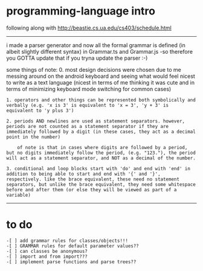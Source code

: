 # programming-language intro
following along with http://beastie.cs.ua.edu/cs403/schedule.html

--------------------------------------------------------------------------------
i made a parser generator and now all the formal grammar is defined (in albeit slightly different syntax) in Grammar.ts and Grammar.js
    -so therefore you GOTTA update that if you tryna update the parser :-)

some things of note:
    0. most design decisions were chosen due to me messing around on the android keyboard and seeing what would feel nicest to write as a text language (nicest in terms of me thinking it was cute and in terms of minimizing keyboard mode switching for common cases)

    1. operators and other things can be represented both symbolically and verbally (e.g. 'x is 3' is equivalent to 'x = 3', 'y + 3' is equivalent to 'y plus 3')

    2. periods AND newlines are used as statement separators. however, periods are not counted as a statement separator if they are immediately followed by a digit (in these cases, they act as a decimal point in the number)

        of note is that in cases where digits are followed by a period, but no digits immediately follow the period, (e.g. "123."), the period will act as a statement separator, and NOT as a decimal of the number.

    3. conditional and loop blocks start with 'do' and end with 'end' in addition to being able to start and end with '{' and '}', respectively. like the brace equivalent, these need no statement separators, but unlike the brace equivalent, they need some whitespace before and after them (or else they will be viewed as part of a variable)

--------------------------------------------------------------------------------
# to do
    -[ ] add grammar rules for classes/objects!!!
    -[ ] GRAMMAR rules for default parameter values??
    -[ ] can classes be anonymous?
    -[ ] import and from import???
    -[ ] implement parse functions and parse trees??
